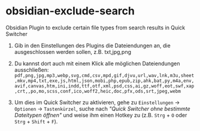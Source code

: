 # obsidian-exclude-search

Obsidian Plugin to exclude certain file types from search results in Quick Switcher

1. Gib in den Einstellungen des Plugins die Dateiendungen an, die ausgeschlossen werden sollen, z.B. txt,jpg,png

2. Du kannst dort auch mit einem Klick alle möglichen Dateiendungen ausschließen:
	```pdf,png,jpg,mp3,webp,svg,cmd,csv,mpd,gif,djvu,url,wav,lnk,m3u,sheet,mkv,mp4,txt,exe,js,html,json,mobi,php,epub,zip,ahk,bat,py,m4a,env,avif,canvas,htm,ini,indd,ttf,otf,xml,psd,css,ai,gz,woff,eot,swf,xap,crt,,po,mo,scss,conf,ico,woff2,heic,doc,pfx,ods,srt,jpeg,webm```

3. Um dies im Quick Switcher zu aktivieren, gehe zu `Einstellungen` → `Optionen` → `Tastenkürzel`, suche nach _"Quick Switcher ohne bestimmte Dateitypen öffnen"_ und weise ihm einen Hotkey zu (z.B. `Strg` + `O` oder `Strg` + `Shift` + `F`).

